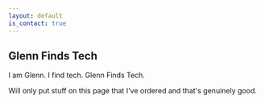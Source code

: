 ```yaml
---
layout: default
is_contact: true
---
```


## Glenn Finds Tech

I am Glenn. I find tech. Glenn Finds Tech.

Will only put stuff on this page that I've ordered and that's genuinely good.
